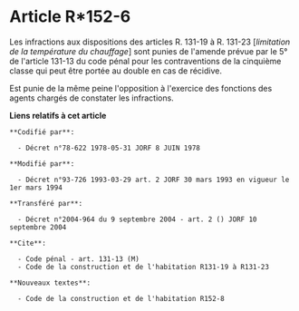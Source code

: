 # Article R*152-6

Les infractions aux dispositions des articles R. 131-19 à R. 131-23 [*limitation de la température du chauffage*] sont punies
de l'amende prévue par le 5° de l'article 131-13 du code pénal pour les contraventions de la cinquième classe qui peut être
portée au double en cas de récidive.

Est punie de la même peine l'opposition à l'exercice des fonctions des agents chargés de constater les infractions.

**Liens relatifs à cet article**

	**Codifié par**:

	  - Décret n°78-622 1978-05-31 JORF 8 JUIN 1978

	**Modifié par**:

	  - Décret n°93-726 1993-03-29 art. 2 JORF 30 mars 1993 en vigueur le 1er mars 1994

	**Transféré par**:

	  - Décret n°2004-964 du 9 septembre 2004 - art. 2 () JORF 10 septembre 2004

	**Cite**:

	  - Code pénal - art. 131-13 (M)
	  - Code de la construction et de l'habitation R131-19 à R131-23

	**Nouveaux textes**:

	  - Code de la construction et de l'habitation R152-8
